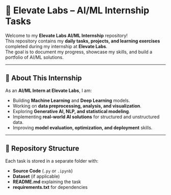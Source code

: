 # 📌 Elevate Labs – AI/ML Internship Tasks

Welcome to my **Elevate Labs AI/ML Internship** repository!  
This repository contains my **daily tasks, projects, and learning exercises** completed during my internship at **Elevate Labs**.  
The goal is to document my progress, showcase my skills, and build a portfolio of AI/ML solutions.

---

## 🚀 About This Internship
As an **AI/ML Intern at Elevate Labs**, I am:
- Building **Machine Learning** and **Deep Learning** models.
- Working on **data preprocessing, analysis, and visualization**.
- Exploring **Generative AI, NLP, and statistical modeling**.
- Implementing **real-world AI solutions** for structured and unstructured data.
- Improving **model evaluation, optimization, and deployment** skills.

---

## 📂 Repository Structure
Each task is stored in a separate folder with:
- **Source Code** (`.py` or `.ipynb`)
- **Dataset** (if applicable)
- **README.md** explaining the task
- **requirements.txt** for dependencies
